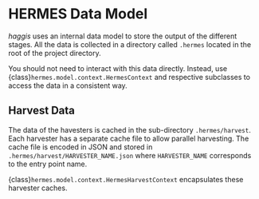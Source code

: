 <!--
SPDX-FileCopyrightText: 2022 German Aerospace Center (DLR)

SPDX-License-Identifier: CC-BY-SA-4.0
-->

<!--
SPDX-FileContributor: Michael Meinel
-->

# HERMES Data Model

*haggis* uses an internal data model to store the output of the different stages.
All the data is collected in a directory called `.hermes` located in the root of the project directory.

You should not need to interact with this data directly.
Instead, use {class}`hermes.model.context.HermesContext` and respective subclasses to access the data in a consistent way.


## Harvest Data

The data of the havesters is cached in the sub-directory `.hermes/harvest`.
Each harvester has a separate cache file to allow parallel harvesting.
The cache file is encoded in JSON and stored in `.hermes/harvest/HARVESTER_NAME.json`
where `HARVESTER_NAME` corresponds to the entry point name.

{class}`hermes.model.context.HermesHarvestContext` encapsulates these harvester caches.
